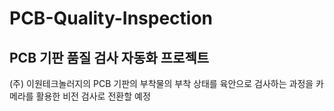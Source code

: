 # PCB-Quality-Inspection

## PCB 기판 품질 검사 자동화 프로젝트

(주) 이원테크놀러지의 PCB 기판의 부착물의 부착 상태를 육안으로 검사하는 과정을 카메라를 활용한 비전 검사로 전환할 예정
